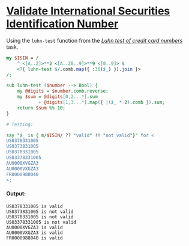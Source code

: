 [1]: https://rosettacode.org/wiki/Validate_International_Securities_Identification_Number

# [Validate International Securities Identification Number][1]





Using the `luhn-test` function from the *[Luhn test of credit card numbers](https://rosettacode.org/wiki/Luhn_test_of_credit_card_numbers#Raku)* task.

```perl
my $ISIN = /
    ^ <[A..Z]>**2 <[A..Z0..9]>**9 <[0..9]> $
    <?{ luhn-test $/.comb.map({ :36($_) }).join }>
/;

sub luhn-test ($number --> Bool) {
    my @digits = $number.comb.reverse;
    my $sum = @digits[0,2...*].sum
            + @digits[1,3...*].map({ |($_ * 2).comb }).sum;
    return $sum %% 10;
}

# Testing:

say "$_ is { m/$ISIN/ ?? "valid" !! "not valid"}" for <
US0378331005
US0373831005
U50378331005
US03378331005
AU0000XVGZA3
AU0000VXGZA3
FR0000988040
>;
```

#### Output:
```
US0378331005 is valid
US0373831005 is not valid
U50378331005 is not valid
US03378331005 is not valid
AU0000XVGZA3 is valid
AU0000VXGZA3 is valid
FR0000988040 is valid
```
